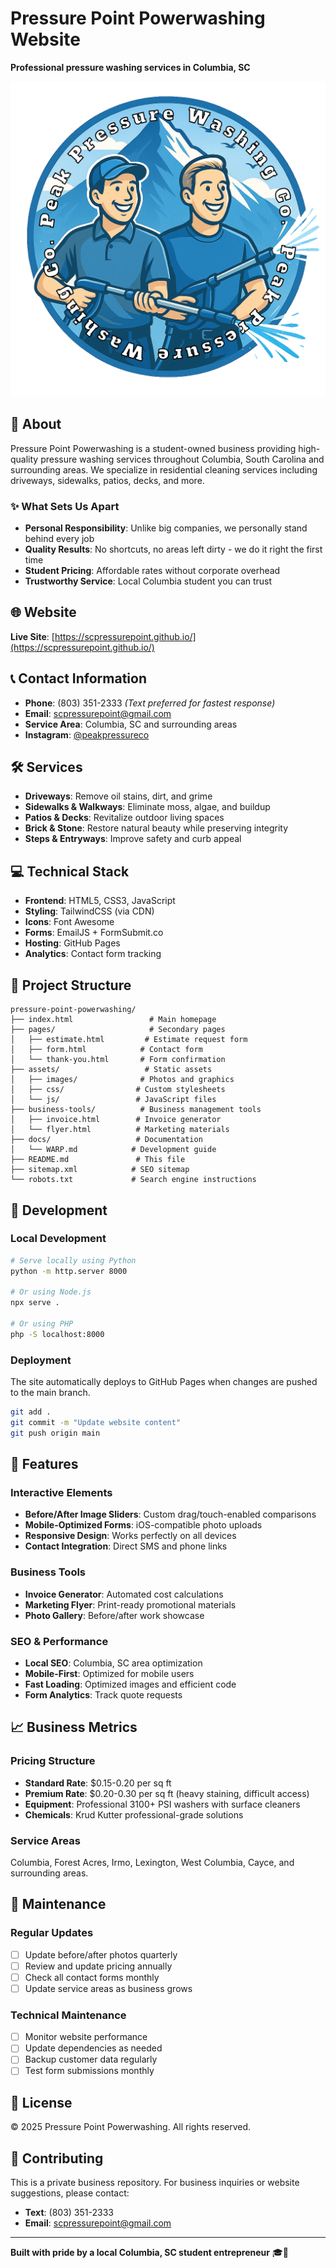 # Pressure Point Powerwashing Website

**Professional pressure washing services in Columbia, SC**

![Pressure Point Powerwashing](assets/images/Logo.png)

## 🏢 About

Pressure Point Powerwashing is a student-owned business providing high-quality pressure washing services throughout Columbia, South Carolina and surrounding areas. We specialize in residential cleaning services including driveways, sidewalks, patios, decks, and more.

### ✨ What Sets Us Apart
- **Personal Responsibility**: Unlike big companies, we personally stand behind every job
- **Quality Results**: No shortcuts, no areas left dirty - we do it right the first time
- **Student Pricing**: Affordable rates without corporate overhead
- **Trustworthy Service**: Local Columbia student you can trust

## 🌐 Website

**Live Site**: [https://scpressurepoint.github.io/](https://scpressurepoint.github.io/)

## 📞 Contact Information

- **Phone**: (803) 351-2333 *(Text preferred for fastest response)*
- **Email**: scpressurepoint@gmail.com
- **Service Area**: Columbia, SC and surrounding areas
- **Instagram**: [@peakpressureco](https://www.instagram.com/peakpressureco)

## 🛠️ Services

- **Driveways**: Remove oil stains, dirt, and grime
- **Sidewalks & Walkways**: Eliminate moss, algae, and buildup
- **Patios & Decks**: Revitalize outdoor living spaces
- **Brick & Stone**: Restore natural beauty while preserving integrity
- **Steps & Entryways**: Improve safety and curb appeal

## 💻 Technical Stack

- **Frontend**: HTML5, CSS3, JavaScript
- **Styling**: TailwindCSS (via CDN)
- **Icons**: Font Awesome
- **Forms**: EmailJS + FormSubmit.co
- **Hosting**: GitHub Pages
- **Analytics**: Contact form tracking

## 📁 Project Structure

```
pressure-point-powerwashing/
├── index.html                 # Main homepage
├── pages/                     # Secondary pages
│   ├── estimate.html         # Estimate request form
│   ├── form.html            # Contact form
│   └── thank-you.html       # Form confirmation
├── assets/                   # Static assets
│   ├── images/              # Photos and graphics
│   ├── css/                # Custom stylesheets
│   └── js/                 # JavaScript files
├── business-tools/          # Business management tools
│   ├── invoice.html        # Invoice generator
│   └── flyer.html          # Marketing materials
├── docs/                   # Documentation
│   └── WARP.md            # Development guide
├── README.md               # This file
├── sitemap.xml            # SEO sitemap
└── robots.txt             # Search engine instructions
```

## 🚀 Development

### Local Development
```bash
# Serve locally using Python
python -m http.server 8000

# Or using Node.js
npx serve .

# Or using PHP
php -S localhost:8000
```

### Deployment
The site automatically deploys to GitHub Pages when changes are pushed to the main branch.

```bash
git add .
git commit -m "Update website content"
git push origin main
```

## 🎯 Features

### Interactive Elements
- **Before/After Image Sliders**: Custom drag/touch-enabled comparisons
- **Mobile-Optimized Forms**: iOS-compatible photo uploads
- **Responsive Design**: Works perfectly on all devices
- **Contact Integration**: Direct SMS and phone links

### Business Tools
- **Invoice Generator**: Automated cost calculations
- **Marketing Flyer**: Print-ready promotional materials
- **Photo Gallery**: Before/after work showcase

### SEO & Performance
- **Local SEO**: Columbia, SC area optimization
- **Mobile-First**: Optimized for mobile users
- **Fast Loading**: Optimized images and efficient code
- **Form Analytics**: Track quote requests

## 📈 Business Metrics

### Pricing Structure
- **Standard Rate**: $0.15-0.20 per sq ft
- **Premium Rate**: $0.20-0.30 per sq ft (heavy staining, difficult access)
- **Equipment**: Professional 3100+ PSI washers with surface cleaners
- **Chemicals**: Krud Kutter professional-grade solutions

### Service Areas
Columbia, Forest Acres, Irmo, Lexington, West Columbia, Cayce, and surrounding areas.

## 🔧 Maintenance

### Regular Updates
- [ ] Update before/after photos quarterly
- [ ] Review and update pricing annually  
- [ ] Check all contact forms monthly
- [ ] Update service areas as business grows

### Technical Maintenance
- [ ] Monitor website performance
- [ ] Update dependencies as needed
- [ ] Backup customer data regularly
- [ ] Test form submissions monthly

## 📝 License

© 2025 Pressure Point Powerwashing. All rights reserved.

## 🤝 Contributing

This is a private business repository. For business inquiries or website suggestions, please contact:
- **Text**: (803) 351-2333
- **Email**: scpressurepoint@gmail.com

---

**Built with pride by a local Columbia, SC student entrepreneur** 🎓💪
